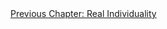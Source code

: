 <div id="nav"><a href="individuality.html">Previous Chapter: Real Individuality</a></div>

</section>

[^1]: György Lukács, *The Young Hegel: Studies in the Relations between Dialectics and Economics*, translated by Rodney Livingstone (London: Merlin Press, 1975), p. 470.
[^2]: Ibid., p. 471.
[^3]: Michael N. Forster, *Hegel's Idea of a Phenomenology of Spirit* (Chicago: University of Chicago Press, 1998), pp. 300 ff.
[^4]: §78. Emphasis (in bold) added.
[^5]: §679. Emphasis (in bold) added.
[^6]: §198.
[^7]: Lukács, *The Young Hegel*, pp. 485-87.
[^8]: See my introduction for an overview of the idea that the absolute is not only substance but also subject.
[^9]: Frederick Beiser, *Hegel*, p. 111.
[^10]: F.W.J. Schelling, *System of Transcendental Idealism*, translated by Peter Heath (Charlottesville, VA: University Press of Virginia, 1978), p. 229.
[^11]: Ibid., pp. 230-31.
[^12]: §7.
[^13]: §8.
[^14]: F.W.J. Schelling, *Presentation of My System of Philosophy*, translated by Michael Vater, in *The Philosophical Forum* (2001, Vol. 32, No. 4), §8. Emphasis added.
[^15]: Frederick Beiser, *German Idealism: The Struggle against Subjectivism, 1781-1801* (Cambridge, MA: Harvard University Press, 2002), p. 565.
[^16]: §15 (Miller's translation).
[^17]: §16.
[^18]: Jean Hyppolite, *Studies on Marx and Hegel*, translated by John O'Neill (New York: Harper & Row, 1973), p. 6.
[^19]: G.W.F. Hegel, *Natural Law*, translated by T.M. Knox (Philadelphia: Pennsylvania University Press, 1971), p. 111.
